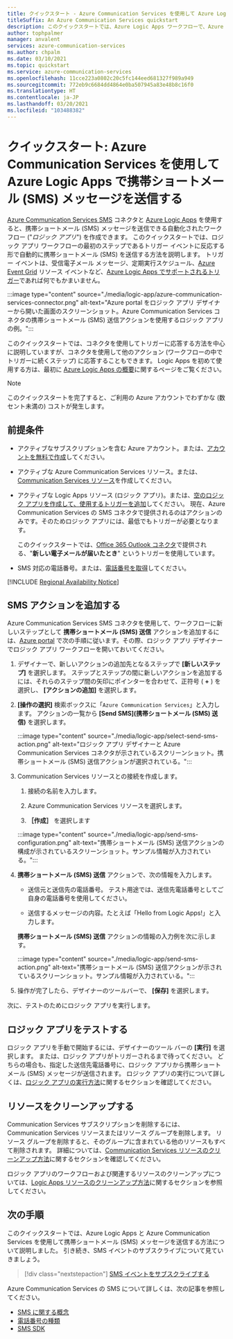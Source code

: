 ```yaml
---
title: クイックスタート - Azure Communication Services を使用して Azure Logic Apps で携帯ショートメール (SMS) メッセージを送信する
titleSuffix: An Azure Communication Services quickstart
description: このクイックスタートでは、Azure Logic Apps ワークフローで、Azure Communication Services コネクタを使用して携帯ショートメール (SMS) メッセージを送信する方法について説明します。
author: tophpalmer
manager: anvalent
services: azure-communication-services
ms.author: chpalm
ms.date: 03/10/2021
ms.topic: quickstart
ms.service: azure-communication-services
ms.openlocfilehash: 11cce223a0802c20c5fc144eed681327f989a949
ms.sourcegitcommit: 772eb9c6684dd4864e0ba507945a83e48b8c16f0
ms.translationtype: HT
ms.contentlocale: ja-JP
ms.lasthandoff: 03/20/2021
ms.locfileid: "103488382"
---
```

# <a name="quickstart-send-sms-messages-in-azure-logic-apps-with-azure-communication-services"></a>クイックスタート: Azure Communication Services を使用して Azure Logic Apps で携帯ショートメール (SMS) メッセージを送信する

[Azure Communication Services SMS](../../overview.md) コネクタと [Azure Logic Apps](../../../logic-apps/logic-apps-overview.md) を使用すると、携帯ショートメール (SMS) メッセージを送信できる自動化されたワークフロー ("*ロジック アプリ*") を作成できます。 このクイックスタートでは、ロジック アプリ ワークフローの最初のステップであるトリガー イベントに反応する形で自動的に携帯ショートメール (SMS) を送信する方法を説明します。 トリガー イベントは、受信電子メール メッセージ、定期実行スケジュール、[Azure Event Grid](../../../event-grid/overview.md) リソース イベントなど、[Azure Logic Apps でサポートされるトリガー](/connectors/connector-reference/connector-reference-logicapps-connectors)であれば何でもかまいません。

:::image type="content" source="./media/logic-app/azure-communication-services-connector.png" alt-text="Azure portal をロジック アプリ デザイナーから開いた画面のスクリーンショット。Azure Communication Services コネクタの携帯ショートメール (SMS) 送信アクションを使用するロジック アプリの例。":::

このクイックスタートでは、コネクタを使用してトリガーに応答する方法を中心に説明していますが、コネクタを使用して他のアクション (ワークフローの中でトリガーに続くステップ) に応答することもできます。 Logic Apps を初めて使用する方は、最初に [Azure Logic Apps の概要](../../../logic-apps/logic-apps-overview.md)に関するページをご覧ください。

> [!NOTE]
> このクイックスタートを完了すると、ご利用の Azure アカウントでわずかな (数セント未満の) コストが発生します。

## <a name="prerequisites"></a>前提条件

- アクティブなサブスクリプションを含む Azure アカウント。または、[アカウントを無料で作成](https://azure.microsoft.com/free/?WT.mc_id=A261C142F)してください。

- アクティブな Azure Communication Services リソース。または、[Communication Services リソース](../create-communication-resource.md)を作成してください。

- アクティブな Logic Apps リソース (ロジック アプリ)。または、[空のロジック アプリを作成して、使用するトリガーを追加](../../../logic-apps/quickstart-create-first-logic-app-workflow.md)してください。 現在、Azure Communication Services の SMS コネクタで提供されるのはアクションのみです。そのためロジック アプリには、最低でもトリガーが必要となります。

  このクイックスタートでは、[Office 365 Outlook コネクタ](/connectors/office365/)で提供される、"**新しい電子メールが届いたとき**" というトリガーを使用しています。

- SMS 対応の電話番号。または、[電話番号を取得](./get-phone-number.md)してください。

[!INCLUDE [Regional Availability Notice](../../includes/regional-availability-include.md)]

## <a name="add-an-sms-action"></a>SMS アクションを追加する

Azure Communication Services SMS コネクタを使用して、ワークフローに新しいステップとして **携帯ショートメール (SMS) 送信** アクションを追加するには、[Azure portal](https://portal.azure.com) で次の手順に従います。その際、ロジック アプリ デザイナーでロジック アプリ ワークフローを開いておいてください。

1. デザイナーで、新しいアクションの追加先となるステップで **[新しいステップ]** を選択します。 ステップとステップの間に新しいアクションを追加するには、それらのステップ間の矢印にポインターを合わせて、正符号 ( **+** ) を選択し、 **[アクションの追加]** を選択します。

1. **[操作の選択]** 検索ボックスに「`Azure Communication Services`」と入力します。 アクションの一覧から **[Send SMS]\(携帯ショートメール (SMS) 送信\)** を選択します。

   :::image type="content" source="./media/logic-app/select-send-sms-action.png" alt-text="ロジック アプリ デザイナーと Azure Communication Services コネクタが示されているスクリーンショット。携帯ショートメール (SMS) 送信アクションが選択されている。":::

1. Communication Services リソースとの接続を作成します。

   1. 接続の名前を入力します。

   1. Azure Communication Services リソースを選択します。

   1. **［作成］** を選択します

   :::image type="content" source="./media/logic-app/send-sms-configuration.png" alt-text="携帯ショートメール (SMS) 送信アクションの構成が示されているスクリーンショット。サンプル情報が入力されている。":::

1. **携帯ショートメール (SMS) 送信** アクションで、次の情報を入力します。 

   * 送信元と送信先の電話番号。 テスト用途では、送信先電話番号としてご自身の電話番号を使用してください。

   * 送信するメッセージの内容。たとえば「Hello from Logic Apps!」と入力します。

   **携帯ショートメール (SMS) 送信** アクションの情報の入力例を次に示します。

   :::image type="content" source="./media/logic-app/send-sms-action.png" alt-text="携帯ショートメール (SMS) 送信アクションが示されているスクリーンショット。サンプル情報が入力されている。":::

1. 操作が完了したら、デザイナーのツールバーで、 **[保存]** を選択します。

次に、テストのためにロジック アプリを実行します。

## <a name="test-your-logic-app"></a>ロジック アプリをテストする

ロジック アプリを手動で開始するには、デザイナーのツール バーの **[実行]** を選択します。 または、ロジック アプリがトリガーされるまで待ってください。 どちらの場合も、指定した送信先電話番号に、ロジック アプリから携帯ショートメール (SMS) メッセージが送信されます。 ロジック アプリの実行について詳しくは、[ロジック アプリの実行方法](../../../logic-apps/quickstart-create-first-logic-app-workflow.md#run-your-logic-app)に関するセクションを確認してください。

## <a name="clean-up-resources"></a>リソースをクリーンアップする

Communication Services サブスクリプションを削除するには、Communication Services リソースまたはリソース グループを削除します。 リソース グループを削除すると、そのグループに含まれている他のリソースもすべて削除されます。 詳細については、[Communication Services リソースのクリーンアップ方法](../create-communication-resource.md#clean-up-resources)に関するセクションを確認してください。

ロジック アプリのワークフローおよび関連するリソースのクリーンアップについては、[Logic Apps リソースのクリーンアップ方法](../../../logic-apps/quickstart-create-first-logic-app-workflow.md#clean-up-resources)に関するセクションを参照してください。

## <a name="next-steps"></a>次の手順

このクイックスタートでは、Azure Logic Apps と Azure Communication Services を使用して携帯ショートメール (SMS) メッセージを送信する方法について説明しました。 引き続き、SMS イベントのサブスクライブについて見ていきましょう。

> [!div class="nextstepaction"]
> [SMS イベントをサブスクライブする](./handle-sms-events.md)

Azure Communication Services の SMS について詳しくは、次の記事を参照してください。

- [SMS に関する概念](../../concepts/telephony-sms/concepts.md)
- [電話番号の種類](../../concepts/telephony-sms/plan-solution.md)
- [SMS SDK](../../concepts/telephony-sms/sdk-features.md)

